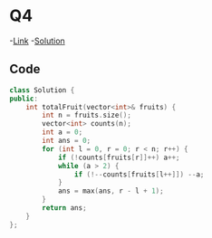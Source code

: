 # Q4

-[Link](https://leetcode.com/problems/fruit-into-baskets)
-[Solution](https://leetcode.com/problems/fruit-into-baskets/submissions/885187543/)

## Code

```cpp
class Solution {
public:
    int totalFruit(vector<int>& fruits) {
        int n = fruits.size();
        vector<int> counts(n);
        int a = 0;
        int ans = 0;
        for (int l = 0, r = 0; r < n; r++) {
            if (!counts[fruits[r]]++) a++;
            while (a > 2) {
                if (!--counts[fruits[l++]]) --a;
            }
            ans = max(ans, r - l + 1);
        }
        return ans;
    }
};
```